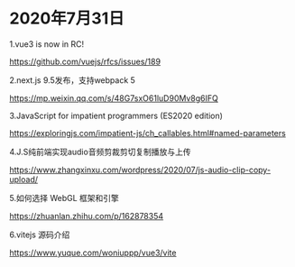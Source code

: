# 2020年7月31日

1.vue3 is now in RC!

<https://github.com/vuejs/rfcs/issues/189>

2.next.js 9.5发布，支持webpack 5

<https://mp.weixin.qq.com/s/48G7sxO61luD90Mv8g6IFQ>

3.JavaScript for impatient programmers (ES2020 edition)

<https://exploringjs.com/impatient-js/ch_callables.html#named-parameters>

4.J.S纯前端实现audio音频剪裁剪切复制播放与上传

<https://www.zhangxinxu.com/wordpress/2020/07/js-audio-clip-copy-upload/>

5.如何选择 WebGL 框架和引擎

<https://zhuanlan.zhihu.com/p/162878354>

6.vitejs 源码介绍

<https://www.yuque.com/woniuppp/vue3/vite>


